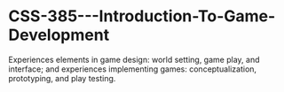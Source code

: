 # CSS-385---Introduction-To-Game-Development
Experiences elements in game design: world setting, game play, and interface; and experiences implementing games: conceptualization, prototyping, and play testing.
